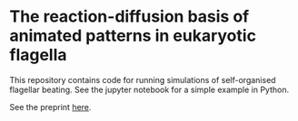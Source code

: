 # The reaction-diffusion basis of animated patterns in eukaryotic flagella

This repository contains code for running simulations of self-organised flagellar beating. See the jupyter notebook for a simple example in Python.


See the preprint [here](https://www.biorxiv.org/content/10.1101/2023.05.26.542447v1.article-metrics).
